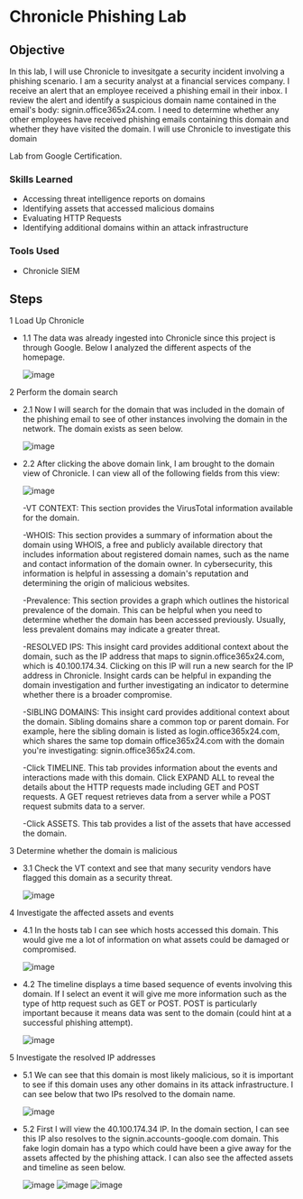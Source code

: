 # Chronicle Phishing Lab

## Objective

In this lab, I will use Chronicle to invesitgate a security incident involving a phishing scenario. I am a security analyst at a financial services company. I receive an alert that an employee received a phishing email in their inbox. I review the alert and identify a suspicious domain name contained in the email's body: signin.office365x24.com. I need to determine whether any other employees have received phishing emails containing this domain and whether they have visited the domain. I will use Chronicle to investigate this domain

Lab from Google Certification.

### Skills Learned

- Accessing threat intelligence reports on domains
- Identifying assets that accessed malicious domains
- Evaluating HTTP Requests
- Identifying additional domains within an attack infrastructure
  
### Tools Used

- Chronicle SIEM

## Steps
1 Load Up Chronicle
   
  - 1.1 The data was already ingested into Chronicle since this project is through Google. Below I analyzed the different aspects of the homepage.
    
    ![image](https://github.com/user-attachments/assets/ffe09ad9-61c8-4d77-9fde-1a6f2a8d1f69)


2 Perform the domain search
   
  - 2.1 Now I will search for the domain that was included in the domain of the phishing email to see of other instances involving the domain in the network. The domain exists as           seen below.

    ![image](https://github.com/user-attachments/assets/77896dd4-f9d7-47ed-8380-97700fa569ee)


  - 2.2 After clicking the above domain link, I am brought to the domain view of Chronicle. I can view all of the following fields from this view:
    
    ![image](https://github.com/user-attachments/assets/f8f7bb7b-4e98-4158-b898-51abe8324e97)


      -VT CONTEXT: This section provides the VirusTotal information available for the domain.
    
      -WHOIS: This section provides a summary of information about the domain using WHOIS, a free and publicly available directory that includes information about registered domain       names, such as the name and contact information of the domain owner. In cybersecurity, this information is helpful in assessing a domain's reputation and determining the            origin of malicious websites.
    
      -Prevalence: This section provides a graph which outlines the historical prevalence of the domain. This can be helpful when you need to determine whether the domain has been        accessed previously. Usually, less prevalent domains may indicate a greater threat.
     
      -RESOLVED IPS: This insight card provides additional context about the domain, such as the IP address that maps to signin.office365x24.com, which is 40.100.174.34. Clicking          on this IP will run a new search for the IP address in Chronicle. Insight cards can be helpful in expanding the domain investigation and further investigating an indicator          to determine whether there is a broader compromise.
    
       -SIBLING DOMAINS: This insight card provides additional context about the domain. Sibling domains share a common top or parent domain. For example, here the sibling
       domain is listed as login.office365x24.com, which shares the same top domain office365x24.com with the domain you're investigating: signin.office365x24.com.
    
       -Click TIMELINE. This tab provides information about the events and interactions made with this domain. Click EXPAND ALL to reveal the details about the HTTP requests made          including GET and POST requests.  A GET request retrieves data from a server while a POST request submits data to a server.
    
       -Click ASSETS. This tab provides a list of the assets that have accessed the domain. 
    

3 Determine whether the domain is malicious
   
  - 3.1 Check the VT context and see that many security vendors have flagged this domain as a security threat.

    ![image](https://github.com/user-attachments/assets/f0b36d10-3941-4bf8-a571-627a18dba36b)



4 Investigate the affected assets and events
   
  - 4.1 In the hosts tab I can see which hosts accessed this domain. This would give me a lot of information on what assets could be damaged or compromised.
    
      ![image](https://github.com/user-attachments/assets/83d7829a-bd6b-420a-99b0-926db35c7177)


  - 4.2 The timeline displays a time based sequence of events involving this domain. If I select an event it will give me more information such as the type of http request such as    GET or POST. POST is particularly important because it means data was sent to the domain (could hint at a successful phishing attempt).
    
    ![image](https://github.com/user-attachments/assets/db9d63e1-d2d7-460c-bc95-f0ce691bacb6)


5 Investigate the resolved IP addresses
   
  - 5.1 We can see that this domain is most likely malicious, so it is important to see if this domain uses any other domains in its attack infrastructure. I can see below that two   IPs resolved to the domain name.

      ![image](https://github.com/user-attachments/assets/780bd5ee-6175-4ff7-bfc8-e14bf0795409)


  - 5.2 First I will view the 40.100.174.34 IP. In the domain section, I can see this IP also resolves to the signin.accounts-gooqle.com domain. This fake login domain has a typo     which could have been a give away for the assets affected by the phishing attack. I can also see the affected assets and timeline as seen below.
    
      ![image](https://github.com/user-attachments/assets/04ceeb58-f041-4f7f-b32d-9d8a68e4f419)
      ![image](https://github.com/user-attachments/assets/6628204c-d9c8-4286-ad77-d6bb08b6f3e9)
      ![image](https://github.com/user-attachments/assets/aa344707-5a89-4fbc-aa5e-697efd879173)
